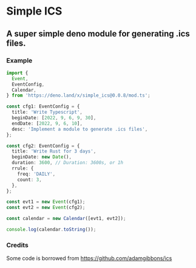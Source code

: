 # Simple ICS
## A super simple deno module for generating .ics files.

### Example
```typescript
import {
  Event,
  EventConfig,
  Calendar,
} from 'https://deno.land/x/simple_ics@0.0.8/mod.ts';

const cfg1: EventConfig = {
  title: 'Write Typescript',
  beginDate: [2022, 9, 6, 9, 30],
  endDate: [2022, 9, 6, 10],
  desc: 'Implement a module to generate .ics files',
};

const cfg2: EventConfig = {
  title: 'Write Rust for 3 days',
  beginDate: new Date(),
  duration: 3600, // Duration: 3600s, or 1h
  rrule: {
    freq: 'DAILY',
    count: 3,
  },
};

const evt1 = new Event(cfg1);
const evt2 = new Event(cfg2);

const calendar = new Calendar([evt1, evt2]);

console.log(calendar.toString());
```

### Credits
Some code is borrowed from https://github.com/adamgibbons/ics
